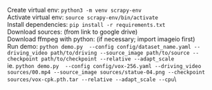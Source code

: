 Create virtual env: `python3 -m venv scrapy-env`\
Activate virtual env: `source scrapy-env/bin/activate`\
Install dependencies: `pip install -r requirements.txt`\
Download sources: (from link to google drive)\
Download ffmpeg with python: (if necessary; import imageio first)\
Run demo: `python demo.py  --config config/dataset_name.yaml --driving_video path/to/driving --source_image path/to/source --checkpoint path/to/checkpoint --relative --adapt_scale`\
ie. `python demo.py  --config config/vox-256.yaml --driving_video sources/00.mp4 --source_image sources/statue-04.png --checkpoint sources/vox-cpk.pth.tar --relative --adapt_scale --cpu`\